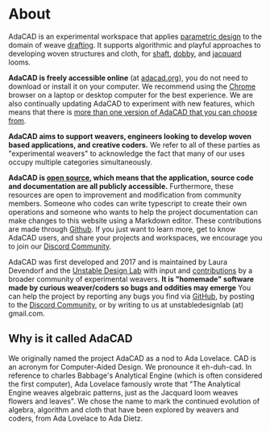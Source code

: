 # About
AdaCAD is an experimental workspace that applies [parametric design](/reference/glossary/parametric-design.md) to the domain of weave [drafting](/reference/glossary/draft.md). It supports algorithmic and playful approaches to developing woven structures and cloth, for [shaft](../reference/glossary/harness-loom.md), [dobby](../reference/glossary/direct-tie-loom.md),  and [jacquard](../reference/glossary/jacquard-loom.md) looms. 

**AdaCAD is freely accessible online** (at [adacad.org](adacad.org)), you do not need to download or install it on your computer. We recommend using the [Chrome](https://www.google.com/chrome/) browser on a laptop or desktop computer for the best experience. We are also continually updating AdaCAD to experiment with new features, which means that there is [more than one version of AdaCAD that you can choose from](../../getting-started/compare_versions.md). 

**AdaCAD aims to support weavers, engineers looking to develop woven based applications, and creative coders.** We refer to all of these parties as "experimental weavers" to acknowledge the fact that many of our uses occupy multiple categories simultaneously. 


**AdaCAD is [open source](https://opensource.com/resources/what-open-source), which means that the application, source code and documentation are all publicly accessible.** Furthermore, these resources are open to improvement and modification from community members. Someone who codes can write typescript to create their own operations and someone who wants to help the project documentation can make changes to this website using a Markdown editor. These contributions are made through [Github](https://github.com/UnstableDesign/AdaCAD). If you just want to learn more, get to know AdaCAD users, and share your projects and workspaces, we encourage you to join our [Discord Community](https://discord.gg/uv2HuuFj).


AdaCAD was first developed and 2017 and is maintained by Laura Devendorf and the [Unstable Design Lab](https://unstable.design/) with input and [contributions](./contributors.md) by a broader community of experimental weavers. **It is "homemade" software made by curious weaver/coders so bugs and oddities may emerge** You can help the project by reporting any bugs you find via [GitHub](https://github.com/UnstableDesign/AdaCAD/issues), by posting to the [Discord Community](https://discord.gg/uv2HuuFj), or by writing to us at unstabledesignlab (at) gmail.com.   


## Why is it called AdaCAD 
We originally named the project AdaCAD as a nod to Ada Lovelace. CAD is an acronym for Computer-Aided Design. We pronounce it eh-duh-cad. In reference to charles Babbage's Analytical Engine (which is often considered the first computer), Ada Lovelace famously wrote that "The Analytical Engine weaves algebraic patterns, just as the Jacquard loom weaves flowers and leaves". We chose the name to mark the continued evolution of algebra, algorithm and cloth that have been explored by weavers and coders, from Ada Lovelace to Ada Dietz. 

